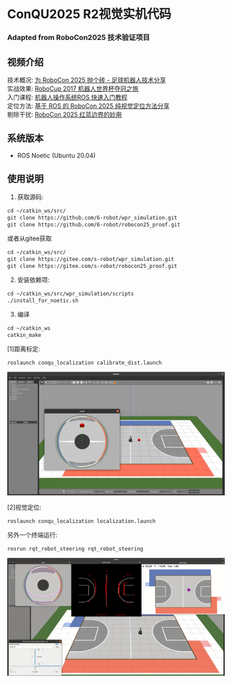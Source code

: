 # ConQU2025 R2视觉实机代码
### Adapted from **RoboCon2025 技术验证项目**

## 视频介绍
技术概况: [为 RoboCon 2025 抛个砖 - 足球机器人技术分享](https://www.bilibili.com/video/BV17KpTeaEvU/)   
实战效果: [RoboCup 2017 机器人世界杯夺冠之旅](https://www.bilibili.com/video/BV1q4411K7Z6/)  
入门课程: [机器人操作系统ROS 快速入门教程](https://www.bilibili.com/video/BV1BP4y1o7pw/)  
定位方法: [基于 ROS 的 RoboCon 2025 纯视觉定位方法分享](https://www.bilibili.com/video/BV1RYwYejEzx/)  
剔除干扰: [RoboCon 2025 红蓝边界的妙用](https://www.bilibili.com/video/BV1GMFseyEKc/) 

## 系统版本

- ROS Noetic (Ubuntu 20.04)

## 使用说明

1. 获取源码:
```
cd ~/catkin_ws/src/
git clone https://github.com/6-robot/wpr_simulation.git
git clone https://github.com/6-robot/robocon25_proof.git
```
或者从gitee获取
```
cd ~/catkin_ws/src/
git clone https://gitee.com/s-robot/wpr_simulation.git
git clone https://gitee.com/s-robot/robocon25_proof.git
```
2. 安装依赖项:  
```
cd ~/catkin_ws/src/wpr_simulation/scripts
./install_for_noetic.sh
```
3. 编译
```
cd ~/catkin_ws
catkin_make
```

[1]距离标定:
```
roslaunch conqu_localization calibrate_dist.launch
```
![calibrate_dist pic](./media/01.jpg)

[2]视觉定位:
```
roslaunch conqu_localization localization.launch
```
另外一个终端运行:
```
rosrun rqt_robot_steering rqt_robot_steering
```
![localization pic](./media/02.jpg)
